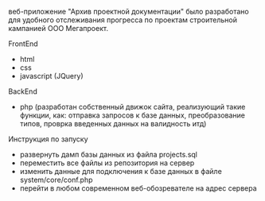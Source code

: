 веб-приложение "Архив проектной документации" было разработано для удобного отслеживания прогресса по проектам строительной кампанией ООО Мегапроект.

FrontEnd
- html
- css
- javascript (JQuery)

BackEnd
- php (разработан собственный движок сайта, реализующий такие функции, как: отправка запросов к базе данных, преобразование типов, проврка введенных данных на валидность итд)

Инструкция по запуску
- развернуть дамп базы данных из файла projects.sql
- переместить все файлы из репозитория на сервер
- изменить данные для подключения к базе данных в файле system/core/conf.php
- перейти в любом современном веб-обозревателе на адрес сервера

